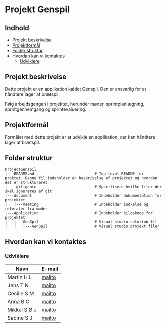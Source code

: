 ﻿# Projekt Genspil


## Indhold

- [Projekt beskrivelse](#projekt-beskrivelse)
- [Projektformål](#projektformål)
- [Folder struktur](#folder-struktur)
- [Hvordan kan vi kontaktes](#hvordan-kan-vi-kontaktes)
  - [Udviklere](#udviklere)

## Projekt beskrivelse

Dette projekt er en applikation kaldet Genspil. Den er ansvarlig for at håndtere lager af brætspil.

Følg arbejdsgangen i projektet, herunder møder, sprintplanlægning, sprintgennemgang og sprintevaluering.

## Projektformål

Formålet med dette projekt er at udvikle en applikation, der kan håndtere lager af brætspil.

## Folder struktur
```
ProjectGenspil
│   README.md                           # Top level README for proktet. Denne fil indeholder en beskrivelse af projektet og hvordan det er struktureret
│   .gitignore                          # Specifisere hvilke filer der skal ignoreres af git
│---document                            # Indeholder dokumentation for projektet
│   │---meeting                         # Indeholder indkalse og referater fra møder
│---Application                         # Indeholder kildekode for projektet
│   │---GenSpil                         # Visual studio solution fil
│   │   │---GenSpil                     # Visual studio projekt filer
```

## Hvordan kan vi kontaktes

### Udviklere

| Navn          | E-mail            |
|---------------|-------------------|
| Martin H L    | [mailto](mailto:mhli71391@edu.ucl.dk) |
| Jens T N      | [mailto](mailto:jtni71354@edu.ucl.dk) |
| Cecilie S M   | [mailto](mailto:csmo71359@edu.ucl.dk) |
| Anna B C      | [mailto](mailto:abco71356@edu.ucl.dk) |
| Mikkel S Ø J  | [mailto](mailto:msoj71393@edu.ucl.dk) |
| Sabine S J    | [mailto](mailto:ssje71367@edu.ucl.dk) |

